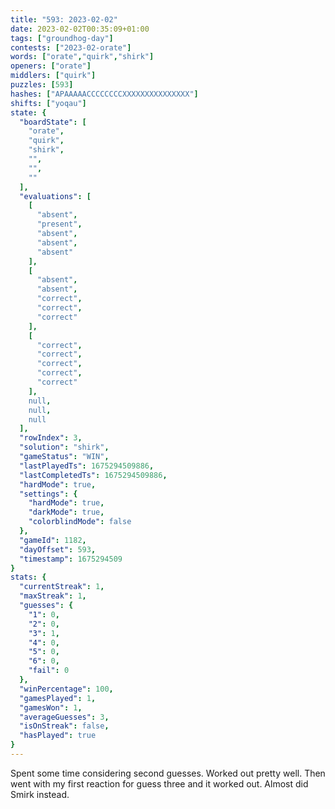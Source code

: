```yaml
---
title: "593: 2023-02-02"
date: 2023-02-02T00:35:09+01:00
tags: ["groundhog-day"]
contests: ["2023-02-orate"]
words: ["orate","quirk","shirk"]
openers: ["orate"]
middlers: ["quirk"]
puzzles: [593]
hashes: ["APAAAAACCCCCCCCXXXXXXXXXXXXXXX"]
shifts: ["yoqau"]
state: {
  "boardState": [
    "orate",
    "quirk",
    "shirk",
    "",
    "",
    ""
  ],
  "evaluations": [
    [
      "absent",
      "present",
      "absent",
      "absent",
      "absent"
    ],
    [
      "absent",
      "absent",
      "correct",
      "correct",
      "correct"
    ],
    [
      "correct",
      "correct",
      "correct",
      "correct",
      "correct"
    ],
    null,
    null,
    null
  ],
  "rowIndex": 3,
  "solution": "shirk",
  "gameStatus": "WIN",
  "lastPlayedTs": 1675294509886,
  "lastCompletedTs": 1675294509886,
  "hardMode": true,
  "settings": {
    "hardMode": true,
    "darkMode": true,
    "colorblindMode": false
  },
  "gameId": 1182,
  "dayOffset": 593,
  "timestamp": 1675294509
}
stats: {
  "currentStreak": 1,
  "maxStreak": 1,
  "guesses": {
    "1": 0,
    "2": 0,
    "3": 1,
    "4": 0,
    "5": 0,
    "6": 0,
    "fail": 0
  },
  "winPercentage": 100,
  "gamesPlayed": 1,
  "gamesWon": 1,
  "averageGuesses": 3,
  "isOnStreak": false,
  "hasPlayed": true
}
---
```

<!-- more -->
Spent some time considering second guesses. Worked out pretty well. Then went with my first reaction for guess three and it worked out. Almost did Smirk instead. 
